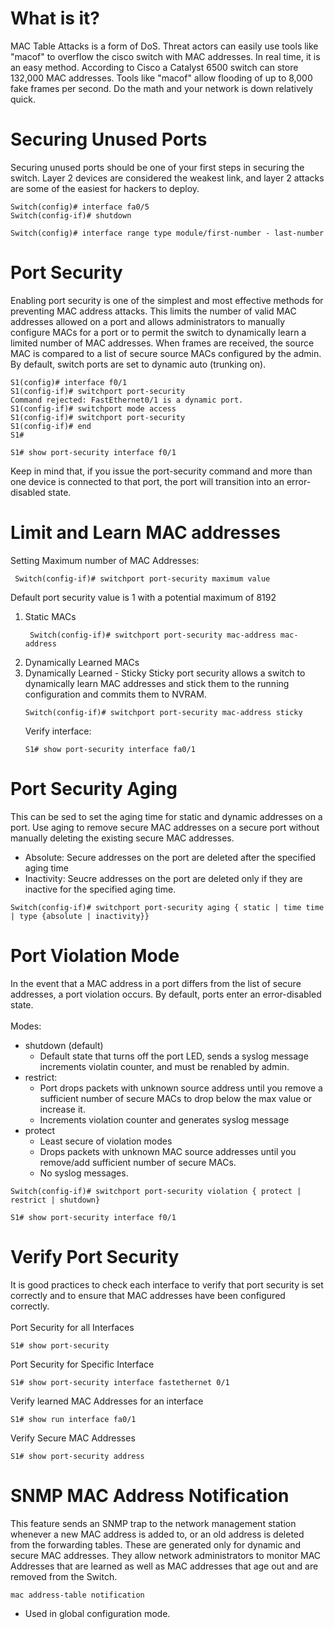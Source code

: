 # What is it?
MAC Table Attacks is a form of DoS. Threat actors can easily use tools like "macof" to overflow the cisco switch with MAC addresses.  In real time, it is an easy method. According to Cisco a Catalyst 6500 switch can store 132,000 MAC addresses. Tools like "macof" allow flooding
of up to 8,000 fake frames per second. Do the math and your network is down relatively quick. 

# Securing Unused Ports
Securing unused ports should be one of your first steps in securing the switch. Layer 2 devices are considered the weakest link, and layer 2 attacks are some of the easiest for hackers to deploy. 
~~~
Switch(config)# interface fa0/5
Switch(config-if)# shutdown
~~~
~~~
Switch(config)# interface range type module/first-number - last-number
~~~

# Port Security
Enabling port security is one of the simplest and most effective methods for preventing MAC address attacks. This limits the number of valid MAC addresses allowed on a port and allows administrators to manually configure MACs for a port or to permit the switch
to dynamically learn a limited number of MAC addresses. When frames are received, the source MAC is compared to a list of secure source MACs configured by the admin. By default, switch ports are set to dynamic auto (trunking on). 
~~~
S1(config)# interface f0/1
S1(config-if)# switchport port-security
Command rejected: FastEthernet0/1 is a dynamic port.
S1(config-if)# switchport mode access
S1(config-if)# switchport port-security
S1(config-if)# end
S1#
~~~
~~~
S1# show port-security interface f0/1
~~~
Keep in mind that, if you issue the port-security command and more than one device is connected to that port, the port will transition into an error-disabled state. 

# Limit and Learn MAC addresses
Setting Maximum number of MAC Addresses:
~~~
 Switch(config-if)# switchport port-security maximum value
~~~
Default port security value is 1 with a potential maximum of 8192

1. Static MACs
   ~~~
    Switch(config-if)# switchport port-security mac-address mac-address
   ~~~
2. Dynamically Learned MACs
3. Dynamically Learned - Sticky
   Sticky port security allows a switch to dynamically learn MAC addresses and stick them to the running configuration and commits them to NVRAM.
   ~~~
   Switch(config-if)# switchport port-security mac-address sticky
   ~~~
   Verify interface:
   ~~~
   S1# show port-security interface fa0/1
   ~~~
# Port Security Aging
This can be sed to set the aging time for static and dynamic addresses on a port. Use aging to remove secure MAC addresses on a secure
port without manually deleting the existing secure MAC addresses.
- Absolute: Secure addresses on the port are deleted after the specified aging time
- Inactivity: Seucre addresses on the port are deleted only if they are inactive for the specified aging time.
~~~
Switch(config-if)# switchport port-security aging { static | time time | type {absolute | inactivity}}
~~~

# Port Violation Mode
In the event that a MAC address in a port differs from the list of secure addresses, a port violation occurs. By default, ports
enter an error-disabled state. <br>
<br>
Modes:
- shutdown (default)
  - Default state that turns off the port LED, sends a syslog message increments violatin counter, and must be renabled by admin.
- restrict:
  -   Port drops packets with unknown source address until you remove a sufficient number of secure MACs to drop below the max value or increase it.
  -   Increments violation counter and generates syslog message
- protect
  - Least secure of violation modes
  - Drops packets with unknown MAC source addresses until you remove/add sufficient number of secure MACs.
  - No syslog messages.
~~~
Switch(config-if)# switchport port-security violation { protect | restrict | shutdown}
~~~
~~~
S1# show port-security interface f0/1
~~~
# Verify Port Security
It is good practices to check each interface to verify that port 
security is set correctly and to ensure that MAC addresses have been configured correctly. 
<br>
<br>
Port Security for all Interfaces
~~~
S1# show port-security
~~~
Port Security for Specific Interface
~~~
S1# show port-security interface fastethernet 0/1
~~~
Verify learned MAC Addresses for an interface
~~~
S1# show run interface fa0/1
~~~
Verify Secure MAC Addresses
~~~
S1# show port-security address
~~~

# SNMP MAC Address Notification
This feature sends an SNMP trap to the network management station whenever a new MAC address is added to, or an old address
is deleted from the forwarding tables. These are generated only for dynamic and secure MAC addresses. They allow network 
administrators to monitor MAC Addresses that are learned as well as MAC addresses that age out and are removed from the Switch.

~~~
mac address-table notification
~~~
- Used in global configuration mode.









